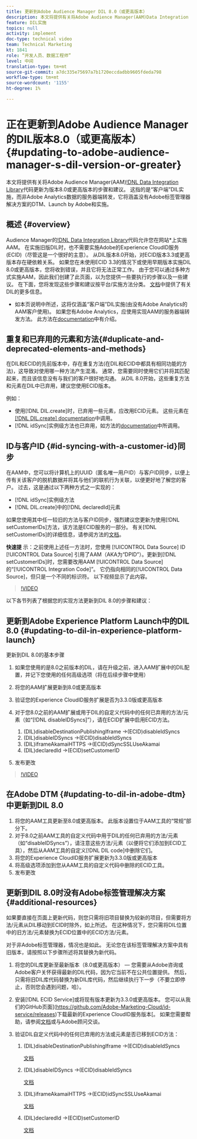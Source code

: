 ```yaml
---
title: 更新到Adobe Audience Manager DIL 8.0（或更高版本）
description: 本文将提供有关将Adobe Audience Manager(AAM)Data Integration Library(DIL)代码更新为版本8.0或更高版本的步骤和建议。 这指的是“客户端”DIL实施，而非Adobe Analytics数据的服务器端转发，它将涵盖没有Adobe标签管理器解决方案的DTM、Launch by Adobe和实施。
feature: DIL实施
topics: null
activity: implement
doc-type: technical video
team: Technical Marketing
kt: 1841
role: “开发人员、数据工程师”
level: 中间
translation-type: tm+mt
source-git-commit: a7dc335e75697a7b1720eccdadbb9605fdeda798
workflow-type: tm+mt
source-wordcount: '1155'
ht-degree: 1%

---
```



# 正在更新到Adobe Audience Manager的DIL版本8.0（或更高版本）{#updating-to-adobe-audience-manager-s-dil-version-or-greater}

本文将提供有关将Adobe Audience Manager(AAM)[!DNL Data Integration Library](DIL)代码更新为版本8.0或更高版本的步骤和建议。 这指的是“客户端”DIL实施，而非Adobe Analytics数据的服务器端转发，它将涵盖没有Adobe标签管理器解决方案的DTM、Launch by Adobe和实施。

## 概述 {#overview}

Audience Manager的[!DNL Data Integration Library](DIL)代码允许您在网站*上实施AAM。 在实施旧版DIL时，也不需要实施Adobe的Experience CloudID服务(ECID)（尽管这是一个很好的主意）。 从DIL版本8.0开始，对ECID版本3.3或更高版本存在硬依赖关系。 如果您在未使用ECID 3.3的情况下或使用早期版本实施DIL 8.0或更高版本，您将收到错误，并且它将无法正常工作。 由于您可以通过多种方式实施AAM，因此我们创建了此页面，以为您提供一些要执行的步骤以及一些建议。 在下面，您将发现这些步骤和建议按平台/实施方法分类。 [文档](https://marketing.adobe.com/resources/help/en_US/aam/c_dil.html)中提供了有关DIL的更多信息。

* 如本页说明中所述，这将仅涵盖“客户端”DIL实施(由没有Adobe Analytics的AAM客户使用)。 如果您有Adobe Analytics，应使用实现AAM的服务器端转发方法。 此方法在[documentation](https://marketing.adobe.com/resources/help/en_US/reference/ssf.html)中有介绍。

## 重复和已弃用的元素和方法{#duplicate-and-deprecated-elements-and-methods}

在DIL和ECID的先前版本中，存在重复方法(在DIL和ECID中都具有相同功能的方法)，这导致对使用哪一种方法产生混淆。 通常，您需要同时使用它们并将其匹配起来，而且该信息没有与我们的客户很好地沟通。 从DIL 8.0开始，这些重复方法和元素在DIL中已弃用，建议您使用ECID版本。

例如：

* 使用[!DNL DIL.create]时，已弃用一些元素，应改用ECID元素。 这些元素在[[!DNL DIL.create] documentation](https://marketing.adobe.com/resources/help/en_US/aam/r_dil_create.html)中调用。
* [!DNL idSync]实例级方法也已弃用，如方法的[documentation](https://marketing.adobe.com/resources/help/en_US/aam/r_dil_idsync.html)中所调用。

## ID与客户ID {#id-syncing-with-a-customer-id}同步

在AAM中，您可以将计算机上的UUID（匿名唯一用户ID）与客户ID同步，以便上传有关该客户的脱机数据并将其与他们的联机行为关联，以便更好地了解您的客户。 过去，这是通过以下两种方式之一实现的：

* [!DNL idSync]实例级方法
* [!DNL DIL.create]中的[!DNL declaredId]元素

如果您使用其中任一较旧的方法与客户ID同步，强烈建议您更新为使用[!DNL setCustomerIDs]方法，该方法是ECID服务的一部分。 有关[!DNL setCustomerIDs]的详细信息，请参阅方法的[文档](https://marketing.adobe.com/resources/help/en_US/mcvid/mcvid_setcustomerids.html)。

**快速提** 示：之前使用上述任一方法时，您使用 [!UICONTROL Data Source] ID [!UICONTROL Data Source] 引用了AAM（AKA为“DPID”）。更新到[!DNL setCustomerIDs]时，您需要改用AAM [!UICONTROL Data Source]的“[!UICONTROL Integration Code]”。 它仍指向相同的[!UICONTROL Data Source]，但只是一个不同的标识符。 以下视频显示了此内容。

>[!VIDEO](https://video.tv.adobe.com/v/23873/?quality=12)

以下各节列表了根据您的实现方法更新到DIL 8.0的步骤和建议：

## 更新到Adobe Experience Platform Launch中的DIL 8.0 {#updating-to-dil-in-experience-platform-launch}

更新到DIL 8.0的基本步骤

1. 如果您使用的是8.0之前版本的DIL，请在升级之前，进入AAM扩展中的DIL配置，并记下您使用的任何高级选项（将在后续步骤中使用）
1. 将您的AAM扩展更新到8.0或更高版本
1. 验证您的Experience CloudID服务扩展是否为3.3.0版或更高版本
1. 对于您8.0之前的AAM扩展或用于DIL的自定义代码中的任何已弃用的方法/元素（如“[!DNL disableIDSyncs]”），请在ECID扩展中启用ECID方法。

   1. (DIL)disableDestinationPublishingIframe ->(ECID)disableIdSyncs
   1. (DIL)disableIDSyncs ->(ECID)disableIdSyncs
   1. (DIL)iframeAkamaiHTTPS ->(ECID)dSyncSSLUseAkamai
   1. (DIL)declaredId ->(ECID)setCustomerID

1. 发布更改

>[!VIDEO](https://video.tv.adobe.com/v/23874/?quality=12)

## 在Adobe DTM {#updating-to-dil-in-adobe-dtm}中更新到DIL 8.0

1. 将您的AAM工具更新至8.0或更高版本。 此版本设置位于AAM工具的“常规”部分下。
1. 对于8.0之前AAM工具的自定义代码中用于DIL的任何已弃用的方法/元素（如“disableIDSyncs”），请注意这些方法/元素（以便将它们添加到ECID工具），然后从AAM工具的自定义[!DNL DIL code]中删除它们。
1. 将您的Experience CloudID服务扩展更新为3.3.0版或更高版本
1. 将高级选项添加到您从AAM工具的自定义代码中删除的ECID工具。
1. 发布更改

## 更新到DIL 8.0时没有Adobe标签管理解决方案{#additional-resources}

如果要直接在页面上更新代码，则您只需将旧项目替换为较新的项目，但需要将方法/元素从DIL移动到ECID时除外，如上所述。 在这种情况下，您只需将DIL位置中的旧方法/元素替换为ECID位置中的ECID方法/元素。

对于非Adobe标签管理器，情况也是如此。 无论您在该标签管理解决方案中具有旧版本，请按照以下步骤所述将其替换为新代码。

1. 将您的DIL库更新至最新版本（8.0或更高版本） — 您需要从Adobe咨询或Adobe客户关怀获得最新的DIL代码，因为它当前不在公共位置提供。 然后，只需将旧DIL库代码替换为新DIL库代码，然后继续执行下一步（不要立即停止，否则您会遇到问题，哈）。
1. 安装[!DNL ECID Service]或将现有版本更新为3.3.0或更高版本。 您可以从我们的GitHub页面](https://github.com/Adobe-Marketing-Cloud/id-service/releases)下载最新的Experience CloudID服务版本[。 如果您需要帮助，请参阅[文档](https://marketing.adobe.com/resources/help/zh_CN/mcvid/)或与Adobe顾问交谈。

1. 验证DIL自定义代码中的任何已弃用的方法或元素是否已移到ECID方法：

   1. (DIL)disableDestinationPublishingIframe ->(ECID)disableIdSyncs

      [文档](https://marketing.adobe.com/resources/help/en_US/mcvid/mcvid-disableidsync.html)

   1. (DIL)disableIDSyncs ->(ECID)disableIdSyncs

      [文档](https://marketing.adobe.com/resources/help/en_US/mcvid/mcvid-disableidsync.html)

   1. (DIL)iframeAkamaiHTTPS ->(ECID)idSyncSSLUseAkamai

      [文档](https://marketing.adobe.com/resources/help/en_US/aam/r_dil_create.html)

   1. (DIL)declaredId ->(ECID)setCustomerID

      [文档](https://marketing.adobe.com/resources/help/en_US/mcvid/mcvid_setcustomerids.html)
